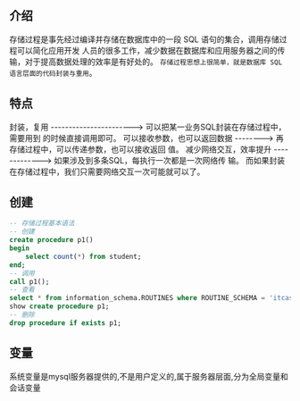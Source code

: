 ## 介绍
存储过程是事先经过编译并存储在数据库中的一段 SQL 语句的集合，调用存储过程可以简化应用开发
人员的很多工作，减少数据在数据库和应用服务器之间的传输，对于提高数据处理的效率是有好处的。
`存储过程思想上很简单，就是数据库 SQL 语言层面的代码封装与重用`。

## 特点
封装，复用 -----------------------> 可以把某一业务SQL封装在存储过程中，需要用到
的时候直接调用即可。
可以接收参数，也可以返回数据 --------> 再存储过程中，可以传递参数，也可以接收返回
值。
减少网络交互，效率提升 -------------> 如果涉及到多条SQL，每执行一次都是一次网络传
输。 而如果封装在存储过程中，我们只需要网络交互一次可能就可以了。

##  创建 
```sql
-- 存储过程基本语法
-- 创建
create procedure p1()
begin
    select count(*) from student;
end;
-- 调用
call p1();
-- 查看
select * from information_schema.ROUTINES where ROUTINE_SCHEMA = 'itcast';
show create procedure p1;
-- 删除
drop procedure if exists p1;
```
## 变量
系统变量是mysql服务器提供的,不是用户定义的,属于服务器层面,分为全局变量和会话变量
